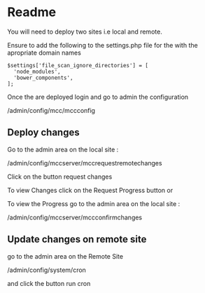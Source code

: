 # Readme

You will need to deploy two sites i.e local and remote.

Ensure to add the following to the settings.php file for the with the apropriate domain names

```
$settings['file_scan_ignore_directories'] = [
  'node_modules',
  'bower_components',
];
```

Once the are deployed login and go to admin the configuration

/admin/config/mcc/mccconfig


## Deploy changes

Go to the admin area on the local site :

/admin/config/mccserver/mccrequestremotechanges

Click on the button request changes


To view Changes click on the Request Progress button or

To view the Progress go to the admin area  on the local site :

/admin/config/mccserver/mccconfirmchanges


## Update changes on remote site 

go to the admin area on the Remote Site

/admin/config/system/cron

and click the button run cron
